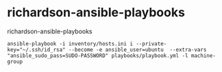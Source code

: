 # richardson-ansible-playbooks
richardson-ansible-playbooks

```
ansible-playbook -i inventory/hosts.ini i --private-key="~/.ssh/id_rsa" --become -e ansible_user=ubuntu  --extra-vars "ansible_sudo_pass=SUDO-PASSWORD" playbooks/playbook.yml -l machine-group 
